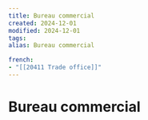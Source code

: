 ```yaml
---
title: Bureau commercial
created: 2024-12-01
modified: 2024-12-01
tags: 
alias: Bureau commercial

french:
- "[[20411 Trade office]]"
---
```

# Bureau commercial
